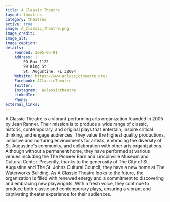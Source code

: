 ```yaml
---
title: A Classic Theatre
layout: theatres
category: theatres
active: true
image: A_Classic_Theatre.png
image_credit:
image_alt:
image_caption:
details:
    Founded: 2005-05-01
    Address: |
        PO Box 1122
        99 King St
        St. Augustine, FL 32084
    Website: https://www.aclassictheatre.org/
    Facebook: AClassicTheatre
    Twitter:
    Instagram: 	aclassictheatre
    LinkedIn: 
    Phone: 	
external_links:
---
```


A Classic Theatre is a vibrant performing arts organization founded in 2005 by Jean Rahner. Their mission is to produce a wide range of classic, historic, contemporary, and original plays that entertain, inspire critical thinking, and engage audiences. They value the highest quality productions, inclusive and nurturing environments for artists, embracing the diversity of St. Augustine's community, and collaboration with other arts organizations. Although without a permanent home, they have performed at various venues including the The Pioneer Barn and Lincolnville Museum and Cultural Center. Presently, thanks to the generosity of The City of St. Augustine and The St. Johns Cultural Council, they have a new home at The Waterworks Building. As A Classic Theatre looks to the future, the organization is filled with renewed energy and a commitment to discovering and embracing new playwrights. With a fresh voice, they continue to produce both classic and contemporary plays, ensuring a vibrant and captivating theater experience for their audiences.